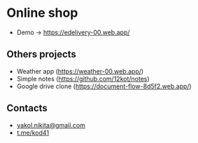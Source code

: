 # Online shop
+ Demo -> https://edelivery-00.web.app/

## Others projects
+ Weather app (https://weather-00.web.app/)
+ Simple notes (https://github.com/12kot/notes)
+ Google drive clone (https://document-flow-8d5f2.web.app/)

## Contacts
+ yakol.nikita@gmail.com
+ [t.me/kod41](https://t.me/kod41)
